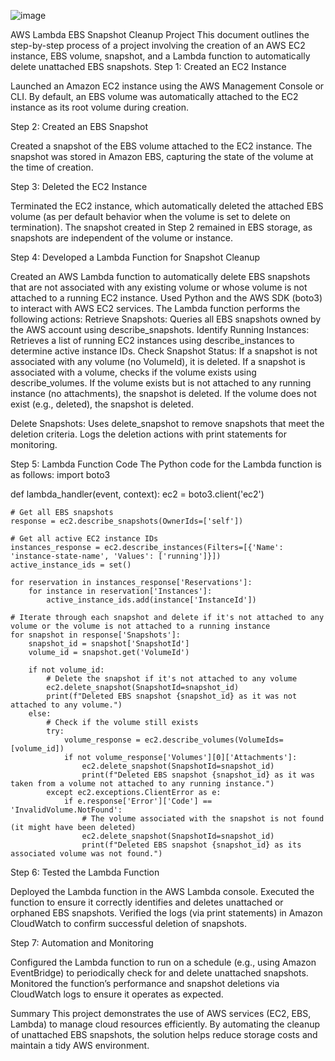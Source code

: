 ![image](https://github.com/user-attachments/assets/5f4db2b3-63c6-48cf-915b-6250cd8206b7)

AWS Lambda EBS Snapshot Cleanup Project
This document outlines the step-by-step process of a project involving the creation of an AWS EC2 instance, EBS volume, snapshot, and a Lambda function to automatically delete unattached EBS snapshots.
Step 1: Created an EC2 Instance

Launched an Amazon EC2 instance using the AWS Management Console or CLI.
By default, an EBS volume was automatically attached to the EC2 instance as its root volume during creation.

Step 2: Created an EBS Snapshot

Created a snapshot of the EBS volume attached to the EC2 instance.
The snapshot was stored in Amazon EBS, capturing the state of the volume at the time of creation.

Step 3: Deleted the EC2 Instance

Terminated the EC2 instance, which automatically deleted the attached EBS volume (as per default behavior when the volume is set to delete on termination).
The snapshot created in Step 2 remained in EBS storage, as snapshots are independent of the volume or instance.

Step 4: Developed a Lambda Function for Snapshot Cleanup

Created an AWS Lambda function to automatically delete EBS snapshots that are not associated with any existing volume or whose volume is not attached to a running EC2 instance.
Used Python and the AWS SDK (boto3) to interact with AWS EC2 services.
The Lambda function performs the following actions:
Retrieve Snapshots: Queries all EBS snapshots owned by the AWS account using describe_snapshots.
Identify Running Instances: Retrieves a list of running EC2 instances using describe_instances to determine active instance IDs.
Check Snapshot Status:
If a snapshot is not associated with any volume (no VolumeId), it is deleted.
If a snapshot is associated with a volume, checks if the volume exists using describe_volumes.
If the volume exists but is not attached to any running instance (no attachments), the snapshot is deleted.
If the volume does not exist (e.g., deleted), the snapshot is deleted.


Delete Snapshots: Uses delete_snapshot to remove snapshots that meet the deletion criteria.
Logs the deletion actions with print statements for monitoring.



Step 5: Lambda Function Code
The Python code for the Lambda function is as follows:
import boto3

def lambda_handler(event, context):
    ec2 = boto3.client('ec2')

    # Get all EBS snapshots
    response = ec2.describe_snapshots(OwnerIds=['self'])

    # Get all active EC2 instance IDs
    instances_response = ec2.describe_instances(Filters=[{'Name': 'instance-state-name', 'Values': ['running']}])
    active_instance_ids = set()

    for reservation in instances_response['Reservations']:
        for instance in reservation['Instances']:
            active_instance_ids.add(instance['InstanceId'])

    # Iterate through each snapshot and delete if it's not attached to any volume or the volume is not attached to a running instance
    for snapshot in response['Snapshots']:
        snapshot_id = snapshot['SnapshotId']
        volume_id = snapshot.get('VolumeId')

        if not volume_id:
            # Delete the snapshot if it's not attached to any volume
            ec2.delete_snapshot(SnapshotId=snapshot_id)
            print(f"Deleted EBS snapshot {snapshot_id} as it was not attached to any volume.")
        else:
            # Check if the volume still exists
            try:
                volume_response = ec2.describe_volumes(VolumeIds=[volume_id])
                if not volume_response['Volumes'][0]['Attachments']:
                    ec2.delete_snapshot(SnapshotId=snapshot_id)
                    print(f"Deleted EBS snapshot {snapshot_id} as it was taken from a volume not attached to any running instance.")
            except ec2.exceptions.ClientError as e:
                if e.response['Error']['Code'] == 'InvalidVolume.NotFound':
                    # The volume associated with the snapshot is not found (it might have been deleted)
                    ec2.delete_snapshot(SnapshotId=snapshot_id)
                    print(f"Deleted EBS snapshot {snapshot_id} as its associated volume was not found.")

Step 6: Tested the Lambda Function

Deployed the Lambda function in the AWS Lambda console.
Executed the function to ensure it correctly identifies and deletes unattached or orphaned EBS snapshots.
Verified the logs (via print statements) in Amazon CloudWatch to confirm successful deletion of snapshots.

Step 7: Automation and Monitoring

Configured the Lambda function to run on a schedule (e.g., using Amazon EventBridge) to periodically check for and delete unattached snapshots.
Monitored the function’s performance and snapshot deletions via CloudWatch logs to ensure it operates as expected.

Summary
This project demonstrates the use of AWS services (EC2, EBS, Lambda) to manage cloud resources efficiently. By automating the cleanup of unattached EBS snapshots, the solution helps reduce storage costs and maintain a tidy AWS environment.

